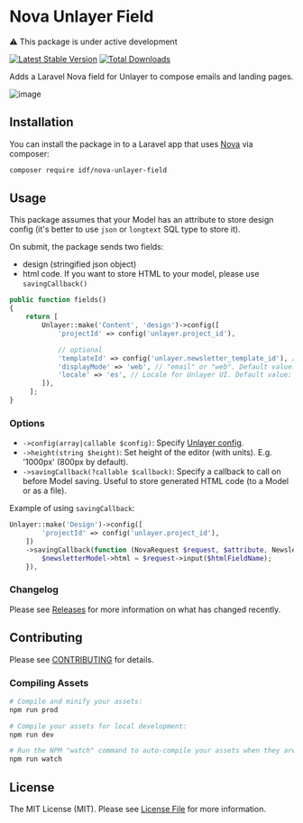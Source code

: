 # Nova Unlayer Field

⚠️ This package is under active development

[![Latest Stable Version](https://poser.pugx.org/idf/nova-unlayer-field/v/stable)](https://packagist.org/packages/idf/nova-unlayer-field)
[![Total Downloads](https://poser.pugx.org/idf/nova-unlayer-field/downloads)](https://packagist.org/packages/idf/nova-unlayer-field)

Adds a Laravel Nova field for Unlayer to compose emails and landing pages.

![image](https://s5.gifyu.com/images/unlayer.gif)

## Installation

You can install the package in to a Laravel app that uses [Nova](https://nova.laravel.com) via composer:

```bash
composer require idf/nova-unlayer-field
```

## Usage

This package assumes that your Model has an attribute to store design config
(it's better to use `json` or `longtext` SQL type to store it).

On submit, the package sends two fields:
 - design (stringified json object)
 - html code. If you want to store HTML to your model, please use `savingCallback()`

```php
public function fields()
{
    return [ 
        Unlayer::make('Content', 'design')->config([
            'projectId' => config('unlayer.project_id'),

            // optional
            'templateId' => config('unlayer.newsletter_template_id'), // Used only if bound attribute ('design' in this case) is empty.
            'displayMode' => 'web', // "email" or "web". Default value: "email"
            'locale' => 'es', // Locale for Unlayer UI. Default value: application’s locale.
        ]),
     ];
}
```

### Options
 - `->config(array|callable $config)`: Specify [Unlayer config](https://docs.unlayer.com/docs/getting-started#section-configuration-options).
 - `->height(string $height)`: Set height of the editor (with units). E.g. '1000px' (800px by default).
 - `->savingCallback(?callable $callback)`: Specify a callback to call on before Model saving. Useful to store generated HTML code (to a Model or as a file).

Example of using `savingCallback`:
```php
Unlayer::make('Design')->config([
        'projectId' => config('unlayer.project_id'),
    ])
    ->savingCallback(function (NovaRequest $request, $attribute, Newsletter $newsletterModel, $htmlFieldName) {
        $newsletterModel->html = $request->input($htmlFieldName);
    }),
````
### Changelog

Please see [Releases](https://github.com/InteractionDesignFoundation/nova-unlayer-field/releases) for more information on what has changed recently.

## Contributing

Please see [CONTRIBUTING](CONTRIBUTING.md) for details.

### Compiling Assets

```bash
# Compile and minify your assets:
npm run prod

# Compile your assets for local development:
npm run dev

# Run the NPM "watch" command to auto-compile your assets when they are changed:
npm run watch
```

## License

The MIT License (MIT). Please see [License File](LICENSE) for more information.